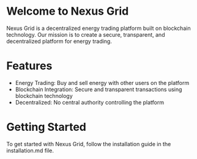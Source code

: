 # Welcome to Nexus Grid

Nexus Grid is a decentralized energy trading platform built on blockchain technology. Our mission is to create a secure, transparent, and decentralized platform for energy trading.

# Features

- Energy Trading: Buy and sell energy with other users on the platform
- Blockchain Integration: Secure and transparent transactions using blockchain technology
- Decentralized: No central authority controlling the platform

# Getting Started

To get started with Nexus Grid, follow the installation guide in the installation.md file.
